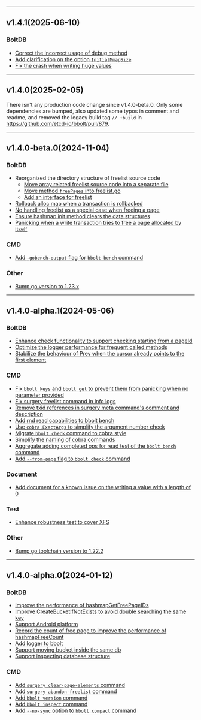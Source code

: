 
<hr>

## v1.4.1(2025-06-10)

### BoltDB
- [Correct the incorrect usage of debug method](https://github.com/etcd-io/bbolt/pull/905)
- [Add clarification on the option `InitialMmapSize`](https://github.com/etcd-io/bbolt/pull/943)
- [Fix the crash when writing huge values](https://github.com/etcd-io/bbolt/pull/978)

<hr>

## v1.4.0(2025-02-05)
There isn't any production code change since v1.4.0-beta.0. Only some dependencies
are bumped, also updated some typos in comment and readme, and removed the legacy
build tag `// +build` in https://github.com/etcd-io/bbolt/pull/879.

<hr>

## v1.4.0-beta.0(2024-11-04)

### BoltDB
- Reorganized the directory structure of freelist source code
  - [Move array related freelist source code into a separate file](https://github.com/etcd-io/bbolt/pull/777)
  - [Move method `freePages` into freelist.go](https://github.com/etcd-io/bbolt/pull/783)
  - [Add an interface for freelist](https://github.com/etcd-io/bbolt/pull/775)
- [Rollback alloc map when a transaction is rollbacked](https://github.com/etcd-io/bbolt/pull/819)
- [No handling freelist as a special case when freeing a page](https://github.com/etcd-io/bbolt/pull/788)
- [Ensure hashmap init method clears the data structures](https://github.com/etcd-io/bbolt/pull/794)
- [Panicking when a write transaction tries to free a page allocated by itself](https://github.com/etcd-io/bbolt/pull/792)

### CMD
- [Add `-gobench-output` flag for `bbolt bench` command](https://github.com/etcd-io/bbolt/pull/765)

### Other
- [Bump go version to 1.23.x](https://github.com/etcd-io/bbolt/pull/821)

<hr>

## v1.4.0-alpha.1(2024-05-06)

### BoltDB
- [Enhance check functionality to support checking starting from a pageId](https://github.com/etcd-io/bbolt/pull/659)
- [Optimize the logger performance for frequent called methods](https://github.com/etcd-io/bbolt/pull/741)
- [Stabilize the behaviour of Prev when the cursor already points to the first element](https://github.com/etcd-io/bbolt/pull/734)

### CMD
- [Fix `bbolt keys` and `bbolt get` to prevent them from panicking when no parameter provided](https://github.com/etcd-io/bbolt/pull/682)
- [Fix surgery freelist command in info logs](https://github.com/etcd-io/bbolt/pull/700)
- [Remove txid references in surgery meta command's comment and description](https://github.com/etcd-io/bbolt/pull/703)
- [Add rnd read capabilities to bbolt bench](https://github.com/etcd-io/bbolt/pull/711)
- [Use `cobra.ExactArgs` to simplify the argument number check](https://github.com/etcd-io/bbolt/pull/728)
- [Migrate `bbolt check` command to cobra style](https://github.com/etcd-io/bbolt/pull/723)
- [Simplify the naming of cobra commands](https://github.com/etcd-io/bbolt/pull/732)
- [Aggregate adding completed ops for read test of the `bbolt bench` command](https://github.com/etcd-io/bbolt/pull/721)
- [Add `--from-page` flag to `bbolt check` command](https://github.com/etcd-io/bbolt/pull/737)

### Document
- [Add document for a known issue on the writing a value with a length of 0](https://github.com/etcd-io/bbolt/pull/730)

### Test
- [Enhance robustness test to cover XFS](https://github.com/etcd-io/bbolt/pull/707)

### Other
- [Bump go toolchain version to 1.22.2](https://github.com/etcd-io/bbolt/pull/712)

<hr>

## v1.4.0-alpha.0(2024-01-12)

### BoltDB
- [Improve the performance of hashmapGetFreePageIDs](https://github.com/etcd-io/bbolt/pull/419)
- [Improve CreateBucketIfNotExists to avoid double searching the same key](https://github.com/etcd-io/bbolt/pull/532)
- [Support Android platform](https://github.com/etcd-io/bbolt/pull/571)
- [Record the count of free page to improve the performance of hashmapFreeCount](https://github.com/etcd-io/bbolt/pull/585)
- [Add logger to bbolt](https://github.com/etcd-io/bbolt/issues/509)
- [Support moving bucket inside the same db](https://github.com/etcd-io/bbolt/pull/635)
- [Support inspecting database structure](https://github.com/etcd-io/bbolt/pull/674)

### CMD
- [Add `surgery clear-page-elements` command](https://github.com/etcd-io/bbolt/pull/417)
- [Add `surgery abandon-freelist` command](https://github.com/etcd-io/bbolt/pull/443)
- [Add `bbolt version` command](https://github.com/etcd-io/bbolt/pull/552)
- [Add `bbolt inspect` command](https://github.com/etcd-io/bbolt/pull/674)
- [Add `--no-sync` option to `bbolt compact` command](https://github.com/etcd-io/bbolt/pull/290)
